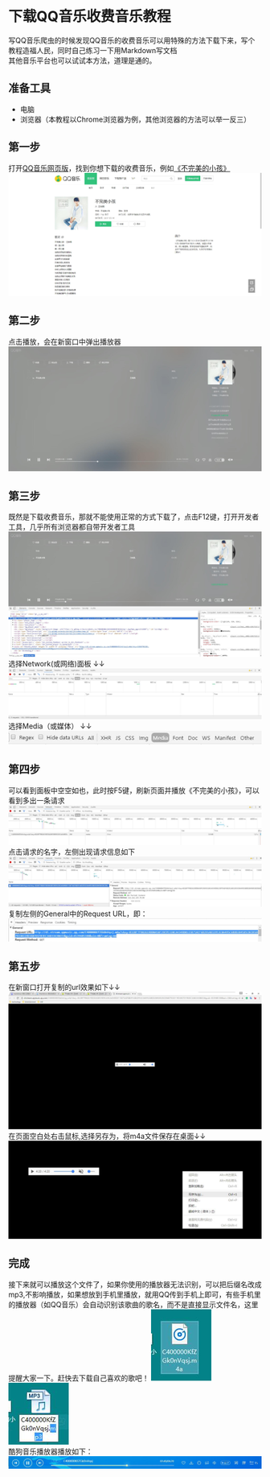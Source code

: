 # 下载QQ音乐收费音乐教程  
写QQ音乐爬虫的时候发现QQ音乐的收费音乐可以用特殊的方法下载下来，写个教程造福人民，同时自己练习一下用Markdown写文档  
其他音乐平台也可以试试本方法，道理是通的。    
## 准备工具 
* 电脑
* 浏览器（本教程以Chrome浏览器为例，其他浏览器的方法可以举一反三）
## 第一步  
打开[QQ音乐网页版](https://y.qq.com/)，找到你想下载的收费音乐，例如[《不完美的小孩》](https://y.qq.com/n/yqq/song/000KfZGk0nVqsj.html)  
![](img/musicMain.jpg) 
## 第二步  
点击播放，会在新窗口中弹出播放器  
![](img/player.jpg)
## 第三步
既然是下载收费音乐，那就不能使用正常的方式下载了，点击F12键，打开开发者工具，几乎所有浏览器都自带开发者工具  
![](img/developer.jpg) 
选择Network(或网络)面板  ↓↓
![](img/network.jpg)  
选择Media（或媒体）  ↓↓  
![](img/media.jpg)
## 第四步
可以看到面板中空空如也，此时按F5键，刷新页面并播放《不完美的小孩》，可以看到多出一条请求  
![](img/request.jpg)  
点击请求的名字，左侧出现请求信息如下  
![](img/clickrequest.jpg)  
复制左侧的General中的Request URL，即：  
![](img/url.jpg)  
## 第五步
在新窗口打开复制的url效果如下↓↓  
![](img/mediaPage.jpg)  
在页面空白处右击鼠标,选择另存为，将m4a文件保存在桌面↓↓  
![](img/download.jpg)  
## 完成
接下来就可以播放这个文件了，如果你使用的播放器无法识别，可以把后缀名改成mp3,不影响播放，如果想放到手机里播放，就用QQ传到手机上即可，有些手机里的播放器（如QQ音乐）会自动识别该歌曲的歌名，而不是直接显示文件名，这里提醒大家一下。赶快去下载自己喜欢的歌吧！
![](img/mp3.jpg)
![](img/houzhui.jpg)  
酷狗音乐播放器播放如下：  
![](img/kugou.jpg)  

